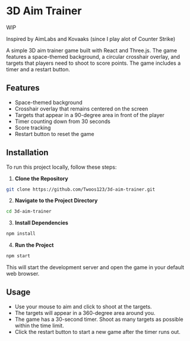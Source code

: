 # 3D Aim Trainer

WIP

Inspired by AimLabs and Kovaaks (since I play alot of Counter Strike)


A simple 3D aim trainer game built with React and Three.js. The game features a space-themed background, a circular crosshair overlay, and targets that players need to shoot to score points. The game includes a timer and a restart button.

## Features

- Space-themed background
- Crosshair overlay that remains centered on the screen
- Targets that appear in a 90-degree area in front of the player
- Timer counting down from 30 seconds
- Score tracking
- Restart button to reset the game

## Installation

To run this project locally, follow these steps:

1. **Clone the Repository**
```bash
git clone https://github.com/Twoos123/3d-aim-trainer.git
```

2. **Navigate to the Project Directory**
```bash
cd 3d-aim-trainer
```

3. **Install Dependencies**
```bash
npm install
```

4. **Run the Project**
```bash
npm start
```

This will start the development server and open the game in your default web browser.

## Usage

- Use your mouse to aim and click to shoot at the targets.
- The targets will appear in a 360-degree area around you.
- The game has a 30-second timer. Shoot as many targets as possible within the time limit.
- Click the restart button to start a new game after the timer runs out.

